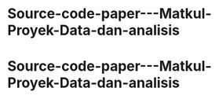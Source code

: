 # Source-code-paper---Matkul-Proyek-Data-dan-analisis
# Source-code-paper---Matkul-Proyek-Data-dan-analisis
